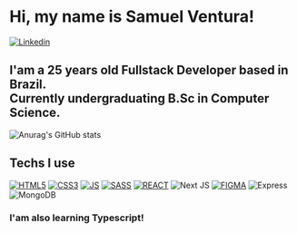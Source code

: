 # Hi, my name is Samuel Ventura!

[![Linkedin](https://img.shields.io/badge/LinkedIn-0077B5?style=for-the-badge&logo=linkedin&logoColor=white)](https://www.linkedin.com/in/samuelvm-ventura/)

## I'am a 25 years old Fullstack Developer based in Brazil.<br/> Currently undergraduating B.Sc in Computer Science.

![Anurag's GitHub stats](https://github-readme-stats.vercel.app/api?username=lauz1n&show_icons=true&theme=radical)

## Techs I use

[![HTML5](https://img.shields.io/badge/HTML5-E34F26?style=for-the-badge&logo=html5&logoColor=white)]() [![CSS3](https://img.shields.io/badge/CSS3-1572B6?style=for-the-badge&logo=css3&logoColor=white)]() [![JS](https://img.shields.io/badge/JavaScript-323330?style=for-the-badge&logo=javascript&logoColor=F7DF1E)]() [![SASS](https://img.shields.io/badge/Sass-CC6699?style=for-the-badge&logo=sass&logoColor=white)]() [![REACT](https://img.shields.io/badge/React-20232A?style=for-the-badge&logo=react&logoColor=61DAFB)]() ![Next JS](https://img.shields.io/badge/Next-black?style=for-the-badge&logo=next.js&logoColor=white) [![FIGMA](https://img.shields.io/badge/Figma-F24E1E?style=for-the-badge&logo=figma&logoColor=white)]() ![Express](https://img.shields.io/badge/Express.js-404D59?style=for-the-badge) ![MongoDB](https://img.shields.io/badge/MongoDB-4EA94B?style=for-the-badge&logo=mongodb&logoColor=white)

### I'am also learning Typescript!
